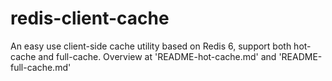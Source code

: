 # redis-client-cache
An easy use client-side cache utility based on Redis 6, support both hot-cache and full-cache.
Overview at 'README-hot-cache.md' and 'README-full-cache.md'
